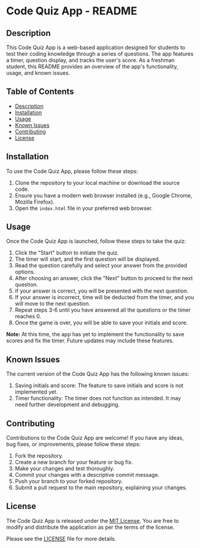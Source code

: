 # Code Quiz App - README

## Description
This Code Quiz App is a web-based application designed for students to test their coding knowledge through a series of questions. The app features a timer, question display, and tracks the user's score. As a freshman student, this README provides an overview of the app's functionality, usage, and known issues.

## Table of Contents
- [Description](#description)
- [Installation](#installation)
- [Usage](#usage)
- [Known Issues](#known-issues)
- [Contributing](#contributing)
- [License](#license)

## Installation
To use the Code Quiz App, please follow these steps:

1. Clone the repository to your local machine or download the source code.
2. Ensure you have a modern web browser installed (e.g., Google Chrome, Mozilla Firefox).
3. Open the `index.html` file in your preferred web browser.

## Usage
Once the Code Quiz App is launched, follow these steps to take the quiz:

1. Click the "Start" button to initiate the quiz.
2. The timer will start, and the first question will be displayed.
3. Read the question carefully and select your answer from the provided options.
4. After choosing an answer, click the "Next" button to proceed to the next question.
5. If your answer is correct, you will be presented with the next question.
6. If your answer is incorrect, time will be deducted from the timer, and you will move to the next question.
7. Repeat steps 3-6 until you have answered all the questions or the timer reaches 0.
8. Once the game is over, you will be able to save your initials and score.

**Note:** At this time, the app has yet to implement the functionality to save scores and fix the timer. Future updates may include these features.

## Known Issues
The current version of the Code Quiz App has the following known issues:

1. Saving initials and score: The feature to save initials and score is not implemented yet.
2. Timer functionality: The timer does not function as intended. It may need further development and debugging.

## Contributing
Contributions to the Code Quiz App are welcome! If you have any ideas, bug fixes, or improvements, please follow these steps:

1. Fork the repository.
2. Create a new branch for your feature or bug fix.
3. Make your changes and test thoroughly.
4. Commit your changes with a descriptive commit message.
5. Push your branch to your forked repository.
6. Submit a pull request to the main repository, explaining your changes.

## License
The Code Quiz App is released under the [MIT License](https://opensource.org/licenses/MIT). You are free to modify and distribute the application as per the terms of the license.

Please see the [LICENSE](LICENSE) file for more details.
